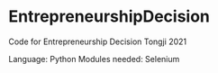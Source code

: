 # EntrepreneurshipDecision
 Code for Entrepreneurship Decision Tongji 2021

Language: Python
Modules needed: Selenium